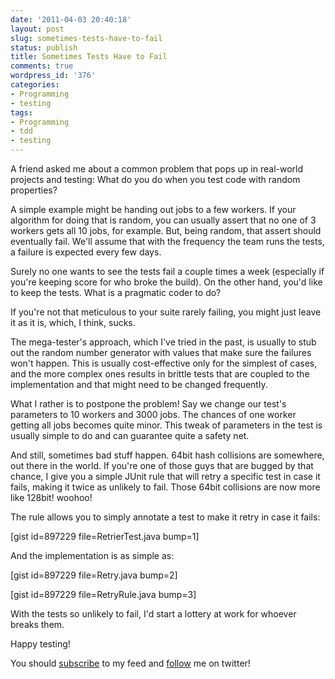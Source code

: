 ```yaml
---
date: '2011-04-03 20:40:18'
layout: post
slug: sometimes-tests-have-to-fail
status: publish
title: Sometimes Tests Have to Fail
comments: true
wordpress_id: '376'
categories:
- Programming
- testing
tags:
- Programming
- tdd
- testing
---
```


A friend asked me about a common problem that pops up in real-world projects and testing: What do you do when you test code with random properties?

A simple example might be handing out jobs to a few workers. If your algorithm for doing that is random, you can usually assert that no one of 3 workers gets all 10 jobs, for example. But, being random, that assert should eventually fail. We'll assume that with the frequency the team runs the tests, a failure is expected every few days.

Surely no one wants to see the tests fail a couple times a week (especially if you're keeping score for who broke the build). On the other hand, you'd like to keep the tests. What is a pragmatic coder to do?

If you're not that meticulous to your suite rarely failing, you might just leave it as it is, which, I think, sucks.

The mega-tester's approach, which I've tried in the past, is usually to stub out the random number generator with values that make sure the failures won't happen. This is usually cost-effective only for the simplest of cases, and the more complex ones results in brittle tests that are coupled to the implementation and that might need to be changed frequently.

What I rather is to postpone the problem! Say we change our test's parameters to 10 workers and 3000 jobs. The chances of one worker getting all jobs becomes quite minor. This tweak of parameters in the test is usually simple to do and can guarantee quite a safety net.

And still, sometimes bad stuff happen. 64bit hash collisions are somewhere, out there in the world. If you're one of those guys that are bugged by that chance, I give you a simple JUnit rule that will retry a specific test in case it fails, making it twice as unlikely to fail. Those 64bit collisions are now more like 128bit! woohoo!

The rule allows you to simply annotate a test to make it retry in case it fails:

[gist id=897229 file=RetrierTest.java bump=1]

And the implementation is as simple as:

[gist id=897229 file=Retry.java bump=2]

[gist id=897229 file=RetryRule.java bump=3]

With the tests so unlikely to fail, I'd start a lottery at work for whoever breaks them.

Happy testing!

You should [subscribe](http://feeds.feedburner.com/TheCodeDump) to my feed and [follow](http://twitter.com/avivby) me on twitter!
